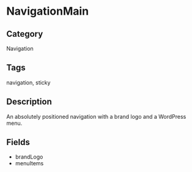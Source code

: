 # NavigationMain

## Category
Navigation

## Tags
navigation, sticky

## Description
An absolutely positioned navigation with a brand logo and a WordPress menu.

## Fields
* brandLogo
* menuItems
